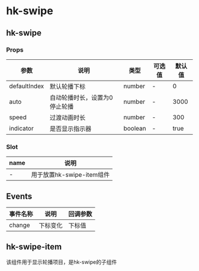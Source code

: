 # hk-swipe

## hk-swipe
### Props

| 参数 | 说明 | 类型 | 可选值 | 默认值 |
|--- | --- | --- | --- | --- |
| defaultIndex | 默认轮播下标 | number | - | 0 |
| auto | 自动轮播时长，设置为0停止轮播 | number | - | 3000 |
| speed | 过渡动画时长 | number | - | 300 |
| indicator | 是否显示指示器 | boolean | - | true |

### Slot
| name | 说明|
| --- | --- |
| - | 用于放置hk-swipe-item组件 |

## Events
| 事件名称 | 说明 |	回调参数 |
|--- | --- | --- |
| change | 下标变化 | 下标值 |

## hk-swipe-item
该组件用于显示轮播项目，是hk-swipe的子组件
